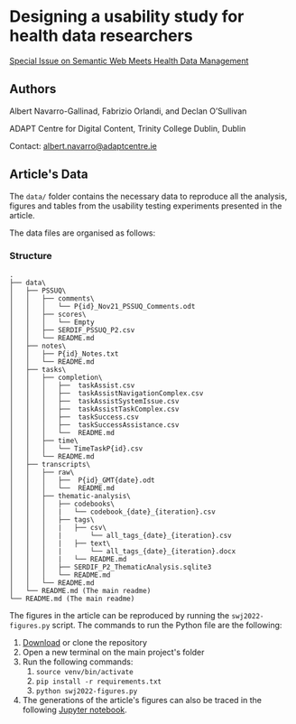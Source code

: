 # Designing a usability study for health data researchers
[Special Issue on Semantic Web Meets Health Data Management](http://www.semantic-web-journal.net/blog/call-papers-special-issue-semantic-web-meets-health-data-management)

## Authors
Albert Navarro-Gallinad, Fabrizio Orlandi, and Declan O’Sullivan

ADAPT Centre for Digital Content, Trinity College Dublin, Dublin

Contact: albert.navarro@adaptcentre.ie

## Article's Data
The `data/` folder contains the necessary data to reproduce all the analysis, 
figures and tables from the usability testing experiments presented in the article.

The data files are organised as follows:

### Structure

```
.
├── data\
│   ├── PSSUQ\
│   │   ├── comments\
│   │   │   └── P{id}_Nov21_PSSUQ_Comments.odt
│   │   ├── scores\
│   │   │   └── Empty
│   │   ├── SERDIF_PSSUQ_P2.csv
│   │   └── README.md
│   ├── notes\
│   │   ├── P{id}_Notes.txt
│   │   └── README.md
│   ├── tasks\
│   │   ├── completion\
│   │   │   ├──  taskAssist.csv
│   │   │   ├──  taskAssistNavigationComplex.csv
│   │   │   ├──  taskAssistSystemIssue.csv
│   │   │   ├──  taskAssistTaskComplex.csv
│   │   │   ├──  taskSuccess.csv
│   │   │   ├──  taskSuccessAssistance.csv 
│   │   │   └──  README.md
│   │   ├── time\
│   │   │   └── TimeTaskP{id}.csv
│   │   └── README.md
│   ├── transcripts\
│   │   ├── raw\
│   │   │   ├──  P{id}_GMT{date}.odt
│   │   │   └──  README.md
│   │   ├── thematic-analysis\
│   │   │   ├── codebooks\
│   │   │   |   └── codebook_{date}_{iteration}.csv
│   │   │   ├── tags\
│   │   │   |   ├── csv\
│   │   │   |       └── all_tags_{date}_{iteration}.csv
│   │   │   |   ├── text\
│   │   │   |       └── all_tags_{date}_{iteration}.docx
│   │   │   |   └── README.md
│   │   │   ├── SERDIF_P2_ThematicAnalysis.sqlite3
│   │   │   └── README.md
│   │   └── README.md
│   └── README.md (The main readme)
└── README.md (The main readme)
```

The figures in the article can be reproduced by running the `swj2022-figures.py` script.
The commands to run the Python file are the following:

1. [Download](https://github.com/navarral/swj2022-usability-paper/archive/refs/heads/main.zip) or clone the repository
2. Open a new terminal on the main project's folder
3. Run the following commands:
   1. `source venv/bin/activate`
   2. `pip install -r requirements.txt`
   3. `python swj2022-figures.py`
4. The generations of the article's figures can also be traced in the following [Jupyter notebook](https://github.com/navarral/swj2022-usability-paper/blob/main/swj2022-figures-notebook.ipynb).